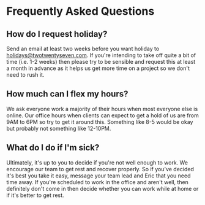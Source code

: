 # Frequently Asked Questions

## How do I request holiday?

Send an email at least two weeks before you want holiday to holidays@twotwentyseven.com. If you're intending to take off quite a bit of time (i.e. 1-2 weeks) then please try to be sensible and request this at least a month in advance as it helps us get more time on a project so we don't need to rush it. 

## How much can I flex my hours?

We ask everyone work a majority of their hours when most everyone else is online. Our office hours when clients can expect to get a hold of us are from 9AM to 6PM so try to get it around this. Something like 8-5 would be okay but probably not something like 12-10PM. 


## What do I do if I'm sick?

Ultimately, it's up to you to decide if you're not well enough to work. We encourage our team to get rest and recover properly. So if you've decided it's best you take it easy, message your team lead and Eric that you need time away. If you're scheduled to work in the office and aren't well, then definitely don't come in then decide whether you can work while at home or if it's better to get rest.  
